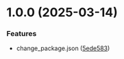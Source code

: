 # 1.0.0 (2025-03-14)


### Features

* change_package.json ([5ede583](https://github.com/tanuha228/git-extended/commit/5ede583f964d7764d8f4d0398e36a75e4d861edb))



